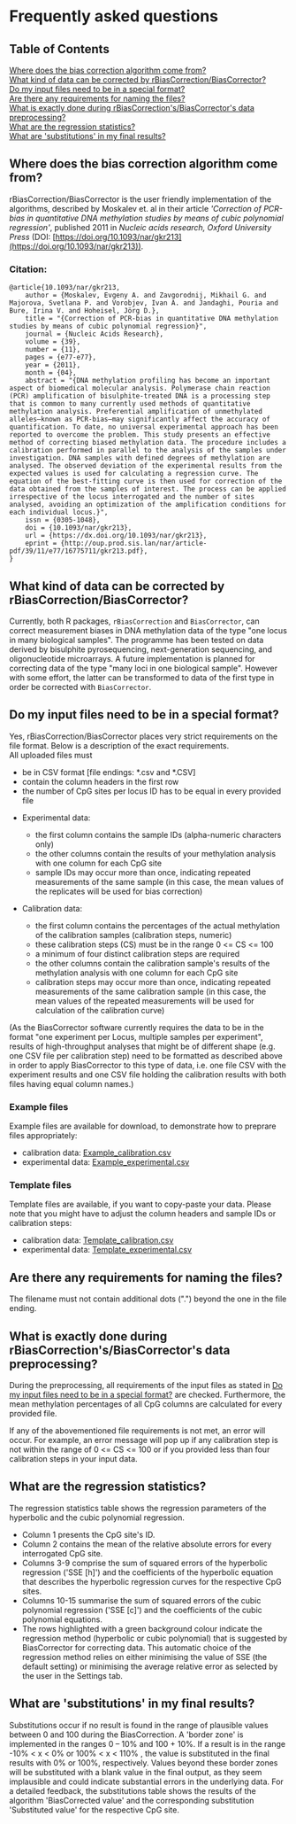 # Frequently asked questions  

## Table of Contents  

[Where does the bias correction algorithm come from?](#where-does-the-bias-correction-algorithm-come-from)  
[What kind of data can be corrected by rBiasCorrection/BiasCorrector?](#what-kind-of-data-can-be-corrected-by-rBiasCorrectionbiascorrector)   
[Do my input files need to be in a special format?](#do-my-input-files-need-to-be-in-a-special-format)  
[Are there any requirements for naming the files?](#are-there-any-requirements-for-naming-the-files)  
[What is exactly done during rBiasCorrection's/BiasCorrector's data preprocessing?](#what-is-exactly-done-during-rBiasCorrectionsbiascorrectors-data-preprocessing)  
[What are the regression statistics?](#what-are-the-regression-statistics)  
[What are 'substitutions' in my final results?](#what-are-substitutions-in-my-final-results)  


## Where does the bias correction algorithm come from?  

rBiasCorrection/BiasCorrector is the user friendly implementation of the algorithms, described by Moskalev et. al in their article *'Correction of PCR-bias in quantitative DNA methylation studies by means of cubic polynomial regression'*, published 2011 in *Nucleic acids research, Oxford University Press* (DOI: [https://doi.org/10.1093/nar/gkr213](https://doi.org/10.1093/nar/gkr213)).  

### Citation:  
```
@article{10.1093/nar/gkr213,
    author = {Moskalev, Evgeny A. and Zavgorodnij, Mikhail G. and Majorova, Svetlana P. and Vorobjev, Ivan A. and Jandaghi, Pouria and Bure, Irina V. and Hoheisel, Jörg D.},
    title = "{Correction of PCR-bias in quantitative DNA methylation studies by means of cubic polynomial regression}",
    journal = {Nucleic Acids Research},
    volume = {39},
    number = {11},
    pages = {e77-e77},
    year = {2011},
    month = {04},
    abstract = "{DNA methylation profiling has become an important aspect of biomedical molecular analysis. Polymerase chain reaction (PCR) amplification of bisulphite-treated DNA is a processing step that is common to many currently used methods of quantitative methylation analysis. Preferential amplification of unmethylated alleles—known as PCR-bias—may significantly affect the accuracy of quantification. To date, no universal experimental approach has been reported to overcome the problem. This study presents an effective method of correcting biased methylation data. The procedure includes a calibration performed in parallel to the analysis of the samples under investigation. DNA samples with defined degrees of methylation are analysed. The observed deviation of the experimental results from the expected values is used for calculating a regression curve. The equation of the best-fitting curve is then used for correction of the data obtained from the samples of interest. The process can be applied irrespective of the locus interrogated and the number of sites analysed, avoiding an optimization of the amplification conditions for each individual locus.}",
    issn = {0305-1048},
    doi = {10.1093/nar/gkr213},
    url = {https://dx.doi.org/10.1093/nar/gkr213},
    eprint = {http://oup.prod.sis.lan/nar/article-pdf/39/11/e77/16775711/gkr213.pdf},
}
```

## What kind of data can be corrected by rBiasCorrection/BiasCorrector?  

<!-- BiasCorrector can handle two types of input data:  
  
- Type 1: one locus in many samples (e.g. pyrosequencing data)  
- Type 2: many loci in one sample (e.g. next-generation sequencing data or microarray data)
-->
Currently, both R packages, `rBiasCorrection` and `BiasCorrector`, can correct measurement biases in DNA methylation data of the type "one locus in many biological samples". The programme has been tested on data derived by bisulphite pyrosequencing, next-generation sequencing, and oligonucleotide microarrays. A future implementation is planned for correcting data of the type "many loci in one biological sample". However with some effort, the latter can be transformed to data of the first type in order be corrected with `BiasCorrector`. 

## Do my input files need to be in a special format?  

Yes, rBiasCorrection/BiasCorrector places very strict requirements on the file format. Below is a description of the exact requirements. <!-- for the two types of input data, which differ in several aspects.-->  
All uploaded files must  

* be in CSV format [file endings: \*.csv and \*.CSV]  
* contain the column headers in the first row   
* the number of CpG sites per locus ID has to be equal in every provided file  


<!--### Type 1: one locus in many samples (e.g. pyrosequencing data)  -->

* Experimental data:  
  + the first column contains the sample IDs (alpha-numeric characters only)  
  + the other columns contain the results of your methylation analysis with one column for each CpG site  
  + sample IDs may occur more than once, indicating repeated measurements of the same sample (in this case, the mean values of the replicates will be used for bias correction)   
  
* Calibration data:  
  + the first column contains the percentages of the actual methylation of the calibration samples (calibration steps, numeric)  
  + these calibration steps (CS) must be in the range 0 <= CS <= 100  
  + a minimum of four distinct calibration steps are required  
  + the other columns contain the calibration sample's results of the methylation analysis with one column for each CpG site  
  + calibration steps may occur more than once, indicating repeated measurements of the same calibration sample (in this case, the mean values of the repeated measurements will be used for calculation of the calibration curve)   
  
(As the BiasCorrector software currently requires the data to be in the format "one experiment per Locus, multiple samples per experiment", results of high-throughput analyses that might be of different shape (e.g. one CSV file per calibration step) need to be formatted as described above in order to apply BiasCorrector to this type of data, i.e. one file CSV with the experiment results and one CSV file holding the calibration results with both files having equal column names.)

### Example files  

Example files are available for download, to demonstrate how to preprare files appropriately: 
* calibration data: [Example_calibration.csv](tests/testthat/testdata/cal_type_1.csv)  
* experimental data: [Example_experimental.csv](tests/testthat/testdata/exp_type_1.csv)  

### Template files  

Template files are available, if you want to copy-paste your data. Please note that you might have to adjust the column headers and sample IDs or calibration steps: 
* calibration data: [Template_calibration.csv](inst/template_calibration.csv)  
* experimental data: [Template_experimental.csv](inst/template_experimental.csv)  
  

<!--### Type 2: many loci in one sample (e.g. next-generation sequencing data or microarray data)  

- Experimental data: 

  -- the first column contains the locus IDs (alphanumeric)  
  -- locus IDs may occur more than once (indicating repeated measurements of the same locus; in this case, the mean-values of the repeated measurements will be used for bias correction)
  -- all other columns contain the results of your methylation analysis for each CpG site of the respective locus  
  
- Calibration data:  

  -- the first column contains the locus IDs (alphanumeric)  
  -- locus IDs may occur more than once (indicating repeated measurements of the same locus; in this case, the mean-values of the repeated measurements will be used for bias correction)
  -- all other columns contain the results of your methylation analysis for each CpG site of the respective locus  
  -- for bias correction of type 2 data, you need to provide one separate calibration file for each degree of methylation  
  -- a minimum of four calibration data files (four distinct calibration steps) are provided  
  -- all provided calibration files have equal dimensions (number of rows * number of columns), equal column names and equal locus IDs  
  -- the calibration steps (CS) must be in the range 0 <= CS <= 100  -->


## Are there any requirements for naming the files? 

The filename must not contain additional dots (".") beyond the one in the file ending.

<!--Files of the input data type 1 (one locus in many samples) do not place specific requirements for naming the files.  
On the contrary, files of the input data type 2 (many loci in one sample), and in particular the files containing the calibration data, place very strict requirements on the file naming:  

Every filname must be of the following pattern:  'anyfilename'_CS###.csv  

The suffix '_CS###.csv'  
- must begin with '_CS', otherwise the file is going to be rejected during the data preprocessing step (CS is the short form of 'calibration step')  
- the placeholder '###' must be replaced with the respective degree of methylation of the calibration data contained in the specific file  
-- it can be or an integer number between 0 and 100 (integers < 0 or > 100 will be rejected during the data preprocessing step)  
-- or a numeric number between 0 an 100, indicated by an underscore ('_') as decimal separator (e.g. '12_5' meaning '12.5')   

Example: to upload a file for bias correction of type 2, that contains the calibration data for the calibration step '12.5' (true degree of calibration = 12.5) it need to be named the following:  
  *'my-calibrationfile_CS12_5.csv'* --> 


## What is exactly done during rBiasCorrection's/BiasCorrector's data preprocessing?  

During the preprocessing, all requirements of the input files as stated in [Do my input files need to be in a special format?](#do-my-input-files-need-to-be-in-a-special-format) are checked. Furthermore, the mean methylation percentages of all CpG columns are calculated for every provided file. 

If any of the abovementioned file requirements is not met, an error will occur. For example, an error message will pop up if any calibration step is not within the range of 0 <= CS <= 100 or if you provided less than four calibration steps in your input data. 


## What are the regression statistics?

The regression statistics table shows the regression parameters of the hyperbolic and the cubic polynomial regression. 

- Column 1 presents the CpG site's ID. 
- Column 2 contains the mean of the relative absolute errors for every interrogated CpG site. 
- Columns 3-9 comprise the sum of squared errors of the hyperbolic regression ('SSE [h]') and the coefficients of the hyperbolic equation that describes the hyperbolic regression curves for the respective CpG sites. 
- Columns 10-15 summarise the sum of squared errors of the cubic polynomial regression ('SSE [c]') and the coefficients of the cubic polynomial equations. 
- The rows highlighted with a green background colour indicate the regression method (hyperbolic or cubic polynomial) that is suggested by BiasCorrector for correcting data. This automatic choice of the regression method relies on either minimising the value of SSE (the default setting) or minimising the average relative error as selected by the user in the Settings tab.


## What are 'substitutions' in my final results?

Substitutions occur if no result is found in the range of plausible values between 0 and 100 during the BiasCorrection. A 'border zone' is implemented in the ranges 0 – 10% and 100 + 10%. If a result is in the range -10% < x < 0% or 100% < x < 110% , the value is substituted in the final results with 0% or 100%, respectively. 
Values beyond these border zones will be substituted with a blank value in the final output, as they seem implausible and could indicate substantial errors in the underlying data. 
For a detailed feedback, the substitutions table shows the results of the algorithm 'BiasCorrected value' and the corresponding substitution 'Substituted value' for the respective CpG site. 
